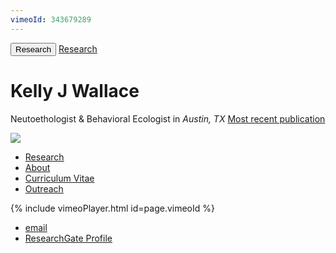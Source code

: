 ```yaml
---
vimeoId: 343679289
---
```

<button type="button" class="btn btn-primary">Research</button>
<a href="{{/research.html}}" class="btn">Research</a>

<body>
		
<div class="container">
<div class="blurb">
<h1>Kelly J Wallace</h1>
<p>Neutoethologist & Behavioral Ecologist in <em>Austin, TX</em> <a href="/about">Most recent publication</a></p>
</div><!-- /.blurb -->
</div><!-- /.container -->

<img src="/images/Bigbend2.JPG">

		
<nav>
<ul>
<li><a href="/research.html">Research</a></li>
<li><a href="/about.html">About</a></li>
<li><a href="/cv.html">Curriculum Vitae</a></li>
<li><a href="/outreach.html">Outreach</a></li>
</ul>
</nav>

{% include vimeoPlayer.html id=page.vimeoId %}

<footer>
<ul>
<li><a href="mailto:kwallace@utexas.edu">email</a></li>
<li><a href="https://www.researchgate.net/profile/Kelly_Wallace2">ResearchGate Profile</a></li>
</ul>
</footer>

